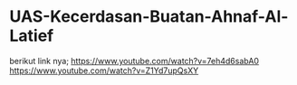 # UAS-Kecerdasan-Buatan-Ahnaf-Al-Latief
berikut link nya;
https://www.youtube.com/watch?v=7eh4d6sabA0
https://www.youtube.com/watch?v=Z1Yd7upQsXY
